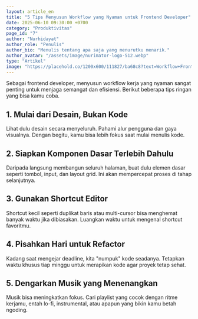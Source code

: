 ```yaml
---
layout: article_en
title: "5 Tips Menyusun Workflow yang Nyaman untuk Frontend Developer"
date: 2025-06-10 09:30:00 +0700
category: "Produktivitas"
page_id: "7"
author: "Nurhidayat"
author_role: "Penulis"
author_bio: "Menulis tentang apa saja yang menurutku menarik."
author_avatar: "/assets/image/nurimator-logo-512.webp"
type: "Artikel"
image: "https://placehold.co/1200x600/111827/ba68c8?text=Workflow+Frontend"
---
```


Sebagai frontend developer, menyusun workflow kerja yang nyaman sangat penting untuk menjaga semangat dan efisiensi. Berikut beberapa tips ringan yang bisa kamu coba.

## 1. Mulai dari Desain, Bukan Kode

Lihat dulu desain secara menyeluruh. Pahami alur pengguna dan gaya visualnya. Dengan begitu, kamu bisa lebih fokus saat mulai menulis kode.

## 2. Siapkan Komponen Dasar Terlebih Dahulu

Daripada langsung membangun seluruh halaman, buat dulu elemen dasar seperti tombol, input, dan layout grid. Ini akan mempercepat proses di tahap selanjutnya.

## 3. Gunakan Shortcut Editor

Shortcut kecil seperti duplikat baris atau multi-cursor bisa menghemat banyak waktu jika dibiasakan. Luangkan waktu untuk mengenal shortcut favoritmu.

## 4. Pisahkan Hari untuk Refactor

Kadang saat mengejar deadline, kita "numpuk" kode seadanya. Tetapkan waktu khusus tiap minggu untuk merapikan kode agar proyek tetap sehat.

## 5. Dengarkan Musik yang Menenangkan

Musik bisa meningkatkan fokus. Cari playlist yang cocok dengan ritme kerjamu, entah lo-fi, instrumental, atau apapun yang bikin kamu betah ngoding.
